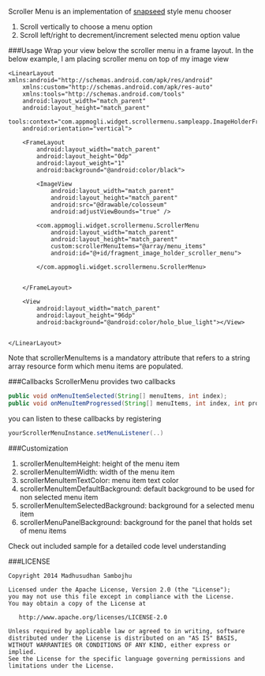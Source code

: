 Scroller Menu is an implementation of [snapseed](https://play.google.com/store/apps/details?id=com.niksoftware.snapseed) style menu chooser
1. Scroll vertically to choose a menu option
2. Scroll left/right to decrement/increment selected menu option value

###Usage
Wrap your view below the scroller menu in a frame layout. In the below example, I am placing scroller menu on top of my image view
`````
<LinearLayout xmlns:android="http://schemas.android.com/apk/res/android"
    xmlns:custom="http://schemas.android.com/apk/res-auto"
    xmlns:tools="http://schemas.android.com/tools"
    android:layout_width="match_parent"
    android:layout_height="match_parent"
    tools:context="com.appmogli.widget.scrollermenu.sampleapp.ImageHolderFragment"
    android:orientation="vertical">

    <FrameLayout
        android:layout_width="match_parent"
        android:layout_height="0dp"
        android:layout_weight="1"
        android:background="@android:color/black">

        <ImageView
            android:layout_width="match_parent"
            android:layout_height="match_parent"
            android:src="@drawable/colosseum"
            android:adjustViewBounds="true" />

        <com.appmogli.widget.scrollermenu.ScrollerMenu
            android:layout_width="match_parent"
            android:layout_height="match_parent"
            custom:scrollerMenuItems="@array/menu_items"
            android:id="@+id/fragment_image_holder_scroller_menu">

        </com.appmogli.widget.scrollermenu.ScrollerMenu>


    </FrameLayout>

    <View
        android:layout_width="match_parent"
        android:layout_height="96dp"
        android:background="@android:color/holo_blue_light"></View>


</LinearLayout>
`````
Note that scrollerMenuItems is a mandatory attribute that refers to a string array resource form which menu items are populated.

###Callbacks
ScrollerMenu provides two callbacks
`````java
public void onMenuItemSelected(String[] menuItems, int index);
public void onMenuItemProgressed(String[] menuItems, int index, int progressedBy);
`````
you can listen to these callbacks by registering
`````java
yourScrollerMenuInstance.setMenuListener(..)
`````

###Customization
1. scrollerMenuItemHeight: height of the menu item
2. scrollerMenuItemWidth: width of the menu item
3. scrollerMenuItemTextColor: menu item text color
4. scrollerMenuItemDefaultBackground: default background to be used for non selected menu item
5. scrollerMenuItemSelectedBackground: background for a selected menu item
6. scrollerMenuPanelBackground: background for the panel that holds set of menu items


Check out included sample for a detailed code level understanding

###LICENSE
````
Copyright 2014 Madhusudhan Sambojhu

Licensed under the Apache License, Version 2.0 (the "License");
you may not use this file except in compliance with the License.
You may obtain a copy of the License at

   http://www.apache.org/licenses/LICENSE-2.0

Unless required by applicable law or agreed to in writing, software
distributed under the License is distributed on an "AS IS" BASIS,
WITHOUT WARRANTIES OR CONDITIONS OF ANY KIND, either express or implied.
See the License for the specific language governing permissions and
limitations under the License.
````
